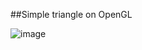 ##Simple triangle on OpenGL

![image](https://github.com/user-attachments/assets/8b3105ab-9cee-4fc0-a111-62fdc55018c1)
